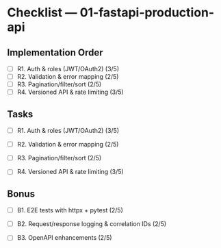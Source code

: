 # Checklist — 01-fastapi-production-api

## Implementation Order
- [ ] R1. Auth & roles (JWT/OAuth2) (3/5)
- [ ] R2. Validation & error mapping (2/5)
- [ ] R3. Pagination/filter/sort (2/5)
- [ ] R4. Versioned API & rate limiting (3/5)

## Tasks

- [ ] R1. Auth & roles (JWT/OAuth2) (3/5)

- [ ] R2. Validation & error mapping (2/5)

- [ ] R3. Pagination/filter/sort (2/5)

- [ ] R4. Versioned API & rate limiting (3/5)

## Bonus

- [ ] B1. E2E tests with httpx + pytest (2/5)

- [ ] B2. Request/response logging & correlation IDs (2/5)

- [ ] B3. OpenAPI enhancements (2/5)

